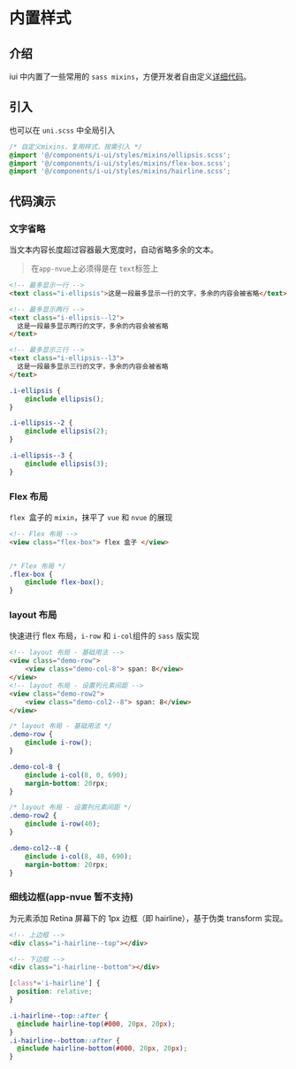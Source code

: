 # 内置样式

## 介绍

iui 中内置了一些常用的 `sass mixins`，方便开发者自由定义[详细代码](https://github.com/JoeshuTT/hello-iui/components/iui/styles/mixins/)。

## 引入

也可以在 `uni.scss` 中全局引入

```scss
/* 自定义mixins，复用样式，按需引入 */
@import '@/components/i-ui/styles/mixins/ellipsis.scss'; 
@import '@/components/i-ui/styles/mixins/flex-box.scss';
@import '@/components/i-ui/styles/mixins/hairline.scss';

```

## 代码演示

### 文字省略


当文本内容长度超过容器最大宽度时，自动省略多余的文本。

> 在`app-nvue`上必须得是在 `text`标签上

```html
<!-- 最多显示一行 -->
<text class="i-ellipsis">这是一段最多显示一行的文字，多余的内容会被省略</text>

<!-- 最多显示两行 -->
<text class="i-ellipsis--l2">
  这是一段最多显示两行的文字，多余的内容会被省略
</text>

<!-- 最多显示三行 -->
<text class="i-ellipsis--l3">
  这是一段最多显示三行的文字，多余的内容会被省略
</text>
```

```scss
.i-ellipsis {
    @include ellipsis();
}

.i-ellipsis--2 {
    @include ellipsis(2);
}

.i-ellipsis--3 {
    @include ellipsis(3);
}
```

### Flex 布局

`flex `盒子的 `mixin`，抹平了 `vue` 和 `nvue` 的展现

```html
<!-- Flex 布局 -->
<view class="flex-box"> flex 盒子 </view>
```

```scss

/* Flex 布局 */
.flex-box {
    @include flex-box();
}

```

### layout 布局

快速进行 flex 布局，`i-row` 和 `i-col`组件的 `sass` 版实现

```html
<!-- layout 布局 - 基础用法 -->
<view class="demo-row">
    <view class="demo-col-8"> span: 8</view>
</view>
<!-- layout 布局 - 设置列元素间距 -->
<view class="demo-row2">
    <view class="demo-col2--8"> span: 8</view>
</view>
```

```scss
/* layout 布局 - 基础用法 */
.demo-row {
    @include i-row();
}

.demo-col-8 {
    @include i-col(8, 0, 690);
    margin-bottom: 20rpx;
}

/* layout 布局 - 设置列元素间距 */
.demo-row2 {
    @include i-row(40);
}

.demo-col2--8 {
    @include i-col(8, 40, 690);
    margin-bottom: 20rpx;
}
```

### 细线边框(app-nvue 暂不支持)

为元素添加 Retina 屏幕下的 1px 边框（即 hairline），基于伪类 transform 实现。

```html
<!-- 上边框 -->
<div class="i-hairline--top"></div>

<!-- 下边框 -->
<div class="i-hairline--bottom"></div>

```

```scss
[class*='i-hairline'] {
  position: relative;
}

.i-hairline--top::after {
  @include hairline-top(#000, 20px, 20px);
}
.i-hairline--bottom::after {
  @include hairline-bottom(#000, 20px, 20px);
}

```
